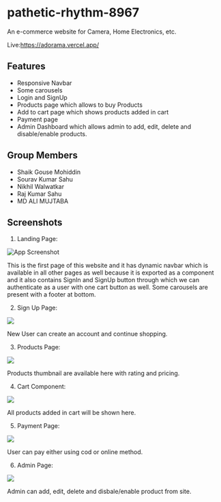 # pathetic-rhythm-8967

An e-commerce website for Camera, Home Electronics, etc.

Live:https://adorama.vercel.app/

## Features

 - Responsive Navbar
 - Some carousels
 - Login and SignUp
 - Products page which allows to buy Products
 - Add to cart page which shows products added in cart
 - Payment page 
 - Admin Dashboard which allows admin to add, edit, delete and disable/enable products. 
 
 ## Group Members

 - Shaik Gouse Mohiddin
 - Sourav Kumar Sahu
 - Nikhil Walwatkar
 - Raj Kumar Sahu
 - MD ALI MUJTABA
 


## Screenshots

1. Landing Page:

![App Screenshot](https://i.ibb.co/JBgFFvq/Screenshot-2023-01-23-104129.png)

This is the first page of this website and it has dynamic navbar which is available in all other pages as well because it is exported
as a component and it also contains SignIn and SignUp button through which we can authenticate as a user with one cart button as well.
Some carousels are present with a footer at bottom.

2. Sign Up Page:

![](https://i.ibb.co/3kn3x0f/Screenshot-2023-01-23-104258.png)

New User can create an account and continue shopping.

3.  Products Page:

![](https://i.ibb.co/bdGSTQD/Screenshot-2023-01-23-104416.png)

Products thumbnail are available here with rating and pricing.

4. Cart Component:

![](https://i.ibb.co/H7t2MPj/Screenshot-2023-01-23-104641.png)

All products added in cart will be shown here.

5. Payment Page:

![](https://i.ibb.co/wB2ZRMm/Screenshot-2023-01-23-105054.png)

User can pay either using cod or online method.

6. Admin Page:

![](https://i.ibb.co/p0954FV/Screenshot-2023-01-23-105132.png)

Admin can add, edit, delete and disbale/enable product from site.
